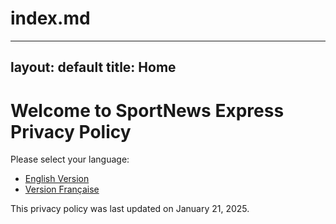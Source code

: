# index.md
---
layout: default
title: Home
---

# Welcome to SportNews Express Privacy Policy

Please select your language:

- [English Version](privacy-policy-en)
- [Version Française](privacy-policy-fr)

This privacy policy was last updated on January 21, 2025.
